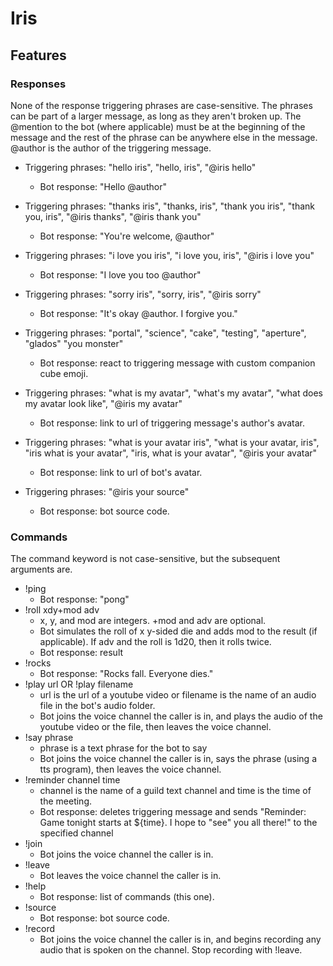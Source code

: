 # Iris

## Features

### Responses
None of the response triggering phrases are case-sensitive. The phrases can be part of a larger message, as long as they aren't broken up. 
The @mention to the bot (where applicable) must be at the beginning of the message and the rest of the phrase can be anywhere else in the 
message. @author is the author of the triggering message.
* Triggering phrases: "hello iris", "hello, iris", "@iris hello"
  * Bot response: "Hello @author"

* Triggering phrases: "thanks iris", "thanks, iris", "thank you iris", "thank you, iris", "@iris thanks", "@iris thank you"
  * Bot response: "You're welcome, @author"

* Triggering phrases: "i love you iris", "i love you, iris", "@iris i love you"
  * Bot response: "I love you too @author"

* Triggering phrases: "sorry iris", "sorry, iris", "@iris sorry"
  * Bot response: "It's okay @author. I forgive you."

* Triggering phrases: "portal", "science", "cake", "testing", "aperture", "glados" "you monster"
  * Bot response: react to triggering message with custom companion cube emoji.

* Triggering phrases: "what is my avatar", "what's my avatar", "what does my avatar look like", "@iris my avatar"
  * Bot response: link to url of triggering message's author's avatar.

* Triggering phrases: "what is your avatar iris", "what is your avatar, iris", "iris what is your avatar", "iris, what is your avatar", "@iris your avatar"
  * Bot response: link to url of bot's avatar.

* Triggering phrases: "@iris your source"
  * Bot response: bot source code.

### Commands
The command keyword is not case-sensitive, but the subsequent arguments are.
* !ping
  * Bot response: "pong"
* !roll xdy+mod adv
  * x, y, and mod are integers. +mod and adv are optional.
  * Bot simulates the roll of x y-sided die and adds mod to the result (if applicable). If adv and the roll is 1d20, then it rolls twice.
  * Bot response: result
* !rocks
  * Bot response: "Rocks fall. Everyone dies."
* !play url OR !play filename
  * url is the url of a youtube video or filename is the name of an audio file in the bot's audio folder.
  * Bot joins the voice channel the caller is in, and plays the audio of the youtube video or the file, then leaves the voice channel.
* !say phrase
  * phrase is a text phrase for the bot to say
  * Bot joins the voice channel the caller is in, says the phrase (using a tts program), then leaves the voice channel.
* !reminder channel time
  * channel is the name of a guild text channel and time is the time of the meeting.
  * Bot response: deletes triggering message and sends "Reminder: Game tonight starts at ${time}. I hope to "see" you all there!" to the specified channel
* !join
  * Bot joins the voice channel the caller is in.
* !leave
  * Bot leaves the voice channel the caller is in.
* !help
  * Bot response: list of commands (this one).
* !source
  * Bot response: bot source code.
* !record 
  * Bot joins the voice channel the caller is in, and begins recording any audio that is spoken on the channel. Stop recording with !leave.